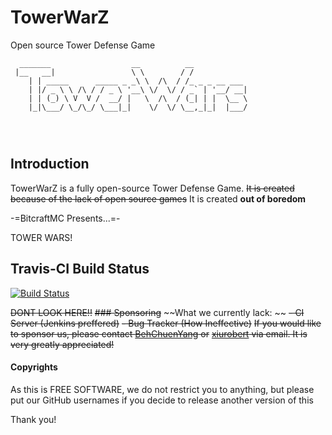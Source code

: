 # TowerWarZ
Open source Tower Defense Game

```
  _______                  __          __            
 |__   __|                 \ \        / /            
    | | _____      _____ _ _\ \  /\  / /_ _ _ __ ___ 
    | |/ _ \ \ /\ / / _ \ '__\ \/  \/ / _` | '__/ __|
    | | (_) \ V  V /  __/ |   \  /\  / (_| | |  \__ \
    |_|\___/ \_/\_/ \___|_|    \/  \/ \__,_|_|  |___/
                                                     
                                                     
                                                     
```
## Introduction
TowerWarZ is a fully open-source Tower Defense Game. ~~It is created because of the lack of open source games~~ It is created **out of boredom**

-=BitcraftMC Presents...=-

TOWER WARS!

## Travis-CI Build Status
[![Build Status](https://travis-ci.org/xiurobert/TowerWarZ.svg?branch=master)](https://travis-ci.org/xiurobert/TowerWarZ)

~~DONT LOOK HERE!!~~
~~### Sponsoring~~
~~What we currently lack: ~~
~~- CI Server (Jenkins preffered)~~
~~- Bug Tracker (How Ineffective)~~
~~If you would like to sponsor us, please contact [BehChuenYang](mailto:depictiger@gmail.com) or~~ ~~[xiurobert](mailto:xiurobert@gmail.com) via email. It is very greatly appreciated!~~

#### Copyrights
As this is FREE SOFTWARE, we do not restrict you to anything, but please put our GitHub usernames if you decide to release
another version of this

Thank you!
